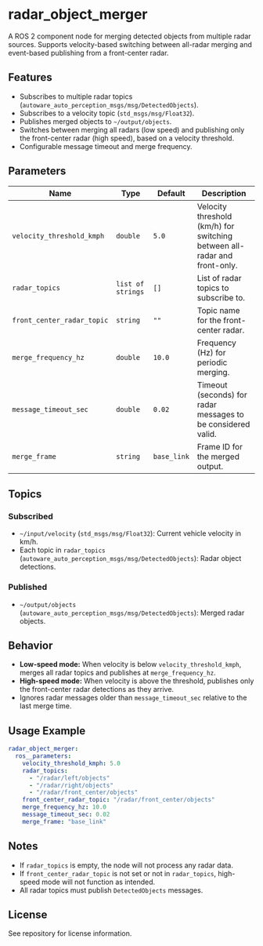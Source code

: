 # radar_object_merger

A ROS 2 component node for merging detected objects from multiple radar sources. Supports velocity-based switching between all-radar merging and event-based publishing from a front-center radar.

## Features

- Subscribes to multiple radar topics (`autoware_auto_perception_msgs/msg/DetectedObjects`).
- Subscribes to a velocity topic (`std_msgs/msg/Float32`).
- Publishes merged objects to `~/output/objects`.
- Switches between merging all radars (low speed) and publishing only the front-center radar (high speed), based on a velocity threshold.
- Configurable message timeout and merge frequency.

## Parameters

| Name                      | Type                | Default      | Description                                                                 |
|---------------------------|---------------------|--------------|-----------------------------------------------------------------------------|
| `velocity_threshold_kmph` | `double`            | `5.0`        | Velocity threshold (km/h) for switching between all-radar and front-only.   |
| `radar_topics`            | `list of strings`   | `[]`         | List of radar topics to subscribe to.                                       |
| `front_center_radar_topic`| `string`            | `""`         | Topic name for the front-center radar.                                      |
| `merge_frequency_hz`      | `double`            | `10.0`       | Frequency (Hz) for periodic merging.                                        |
| `message_timeout_sec`     | `double`            | `0.02`       | Timeout (seconds) for radar messages to be considered valid.                |
| `merge_frame`             | `string`            | `base_link`  | Frame ID for the merged output.                                             |

## Topics

### Subscribed

- `~/input/velocity` (`std_msgs/msg/Float32`): Current vehicle velocity in km/h.
- Each topic in `radar_topics` (`autoware_auto_perception_msgs/msg/DetectedObjects`): Radar object detections.

### Published

- `~/output/objects` (`autoware_auto_perception_msgs/msg/DetectedObjects`): Merged radar objects.

## Behavior

- **Low-speed mode:** When velocity is below `velocity_threshold_kmph`, merges all radar topics and publishes at `merge_frequency_hz`.
- **High-speed mode:** When velocity is above the threshold, publishes only the front-center radar detections as they arrive.
- Ignores radar messages older than `message_timeout_sec` relative to the last merge time.

## Usage Example

```yaml
radar_object_merger:
  ros__parameters:
    velocity_threshold_kmph: 5.0
    radar_topics:
      - "/radar/left/objects"
      - "/radar/right/objects"
      - "/radar/front_center/objects"
    front_center_radar_topic: "/radar/front_center/objects"
    merge_frequency_hz: 10.0
    message_timeout_sec: 0.02
    merge_frame: "base_link"
```

## Notes

- If `radar_topics` is empty, the node will not process any radar data.
- If `front_center_radar_topic` is not set or not in `radar_topics`, high-speed mode will not function as intended.
- All radar topics must publish `DetectedObjects` messages.

## License

See repository for license information.